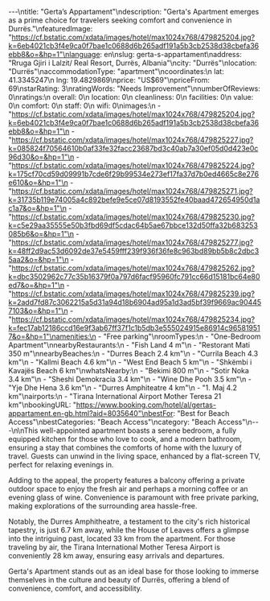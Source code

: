 ---\ntitle: "Gerta’s Appartament"\ndescription: "Gerta's Apartment emerges as a prime choice for travelers seeking comfort and convenience in Durrës."\nfeaturedImage: "https://cf.bstatic.com/xdata/images/hotel/max1024x768/479825204.jpg?k=6eb4021cb3f4e9ca0f7bae1c0688d6b265adf191a5b3cb2538d38cbefa36ebb8&o=&hp=1"\nlanguage: en\nslug: gerta-s-appartament\naddress: "Rruga Gjiri i Lalzit/ Real Resort, Durrës, Albania"\ncity: "Durrës"\nlocation: "Durrës"\naccommodationType: "apartment"\ncoordinates:\n  lat: 41.3345247\n  lng: 19.4829869\nprice: "US$69"\npriceFrom: 69\nstarRating: 3\nratingWords: "Needs Improvement"\nnumberOfReviews: 0\nratings:\n  overall: 0\n  location: 0\n  cleanliness: 0\n  facilities: 0\n  value: 0\n  comfort: 0\n  staff: 0\n  wifi: 0\nimages:\n  - "https://cf.bstatic.com/xdata/images/hotel/max1024x768/479825204.jpg?k=6eb4021cb3f4e9ca0f7bae1c0688d6b265adf191a5b3cb2538d38cbefa36ebb8&o=&hp=1"\n  - "https://cf.bstatic.com/xdata/images/hotel/max1024x768/479825227.jpg?k=085824f70564610b0af33fe32facc23687bd3c40ab7a30ef05d0d423e0c96d30&o=&hp=1"\n  - "https://cf.bstatic.com/xdata/images/hotel/max1024x768/479825224.jpg?k=175cf70cd59d09991b7cde6f29b99534e273ef17fa37d7b0ed4665c8e276e610&o=&hp=1"\n  - "https://cf.bstatic.com/xdata/images/hotel/max1024x768/479825271.jpg?k=31735b119e74005a4c892befe9e5ce07d8193552fe40baad472654950d1ac1a7&o=&hp=1"\n  - "https://cf.bstatic.com/xdata/images/hotel/max1024x768/479825230.jpg?k=c5e29aa35555e50b3fbd69df5cdac64b5ae67bbce132d50ffa32b683253085b6&o=&hp=1"\n  - "https://cf.bstatic.com/xdata/images/hotel/max1024x768/479825277.jpg?k=48ff2d9ac53d6092de37e5459fff239f936f36fe8c963bd89bb5b8c2dbc35aa2&o=&hp=1"\n  - "https://cf.bstatic.com/xdata/images/hotel/max1024x768/479825262.jpg?k=dbc3502962c77c35b16379f0a797d6facf95960fc791cc66d15181bc64e80ed7&o=&hp=1"\n  - "https://cf.bstatic.com/xdata/images/hotel/max1024x768/479825239.jpg?k=2add7fd87c3062215a5d31a94d18b6904ad95a1d3ad5bf39f9669ac904457103&o=&hp=1"\n  - "https://cf.bstatic.com/xdata/images/hotel/max1024x768/479825234.jpg?k=fec17ab12186ccd16e9f3ab67ff37f1c1b5db3e555024915e86914c965819517&o=&hp=1"\namenities:\n  - "Free parking"\nroomTypes:\n  - "One-Bedroom Apartment"\nnearbyRestaurants:\n  - "Fish Land 4 m"\n  - "Restorant Mati 350 m"\nnearbyBeaches:\n  - "Durres Beach 2.4 km"\n  - "Currila Beach 4.3 km"\n  - "Kallmi Beach 4.6 km"\n  - "West End Beach 5 km"\n  - "Shkëmbi i Kavajës Beach 6 km"\nwhatsNearby:\n  - "Bekimi 800 m"\n  - "Sotir Noka 3.4 km"\n  - "Sheshi Demokracia 3.4 km"\n  - "Wine Dhe Pooh 3.5 km"\n  - "Yje Dhe Hena 3.6 km"\n  - "Durres Amphiteatre 4 km"\n  - "1. Maj 4.2 km"\nairports:\n  - "Tirana International Airport Mother Teresa 21 km"\nbookingURL: "https://www.booking.com/hotel/al/gertas-appartament.en-gb.html?aid=8035640"\nbestFor: "Best for Beach Access"\nbestCategories: "Beach Access"\ncategory: "Beach Access"\n---\n\nThis well-appointed apartment boasts a serene bedroom, a fully equipped kitchen for those who love to cook, and a modern bathroom, ensuring a stay that combines the comforts of home with the luxury of travel. Guests can unwind in the living space, enhanced by a flat-screen TV, perfect for relaxing evenings in.

Adding to the appeal, the property features a balcony offering a private outdoor space to enjoy the fresh air and perhaps a morning coffee or an evening glass of wine. Convenience is paramount with free private parking, making explorations of the surrounding area hassle-free.

Notably, the Durres Amphitheatre, a testament to the city's rich historical tapestry, is just 6.7 km away, while the House of Leaves offers a glimpse into the intriguing past, located 33 km from the apartment. For those traveling by air, the Tirana International Mother Teresa Airport is conveniently 28 km away, ensuring easy arrivals and departures.

Gerta's Apartment stands out as an ideal base for those looking to immerse themselves in the culture and beauty of Durrës, offering a blend of convenience, comfort, and accessibility.